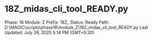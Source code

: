 # 18Z_midas_cli_tool_READY.py

Phase: 18
Module: Z
Prefix: 18Z_
Status: Ready
Path: D:\MAGIC\scripts\phase18\module_Z\18Z_midas_cli_tool_READY.py
Last Updated: July 28, 2025 5:14 PM (GMT+5:30)
